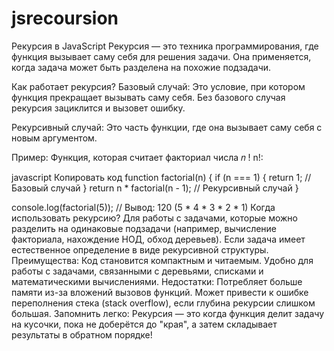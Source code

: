 # jsrecoursion
Рекурсия в JavaScript
Рекурсия — это техника программирования, где функция вызывает саму себя для решения задачи. Она применяется, когда задача может быть разделена на похожие подзадачи.

Как работает рекурсия?
Базовый случай:
Это условие, при котором функция прекращает вызывать саму себя. Без базового случая рекурсия зациклится и вызовет ошибку.

Рекурсивный случай:
Это часть функции, где она вызывает саму себя с новым аргументом.

Пример:
Функция, которая считает факториал числа 
𝑛
!
n!:

javascript
Копировать код
function factorial(n) {
    if (n === 1) {
        return 1; // Базовый случай
    }
    return n * factorial(n - 1); // Рекурсивный случай
}

console.log(factorial(5)); // Вывод: 120 (5 * 4 * 3 * 2 * 1)
Когда использовать рекурсию?
Для работы с задачами, которые можно разделить на одинаковые подзадачи (например, вычисление факториала, нахождение НОД, обход деревьев).
Если задача имеет естественное определение в виде рекурсивной структуры.
Преимущества:
Код становится компактным и читаемым.
Удобно для работы с задачами, связанными с деревьями, списками и математическими вычислениями.
Недостатки:
Потребляет больше памяти из-за вложений вызовов функций.
Может привести к ошибке переполнения стека (stack overflow), если глубина рекурсии слишком большая.
Запомнить легко:
Рекурсия — это когда функция делит задачу на кусочки, пока не доберётся до "края", а затем складывает результаты в обратном порядке!